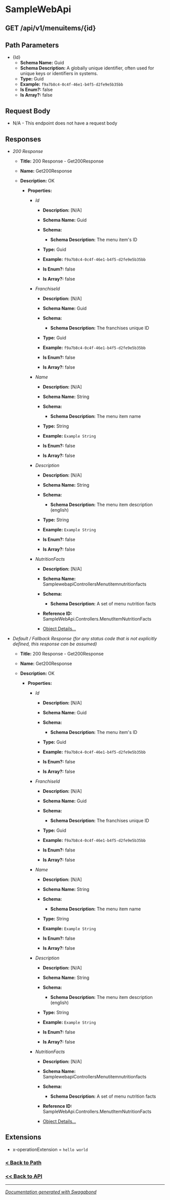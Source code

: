 
# SampleWebApi

## GET /api/v1/menuitems/{id}



## Path Parameters

* {Id} 
    * **Schema Name:** Guid 
    * **Schema Description:**  A globally unique identifier, often used for unique keys or identifiers in systems.
    * **Type:** Guid
    * **Example:** `f9a7b8c4-0c4f-46e1-b4f5-d2fe9e5b35bb`
    * **Is Enum?:** false
    * **Is Array?:** false









## Request Body

* N/A - This endpoint does not have a request body


## Responses

* *200 Response*
    * **Title:** 200 Response - Get200Response
    * **Name:** Get200Response
    * **Description:** OK
     
        * **Properties:**
        
            * *Id*
                * **Description:** [N/A]
                * **Schema Name:** Guid
                * **Schema:** 
                    * **Schema Description:** The menu item's ID
 
                * **Type:** Guid
                * **Example:** `f9a7b8c4-0c4f-46e1-b4f5-d2fe9e5b35bb`
                * **Is Enum?:** false
                * **Is Array?:** false
            
        
            * *FranchiseId*
                * **Description:** [N/A]
                * **Schema Name:** Guid
                * **Schema:** 
                    * **Schema Description:** The franchises unique ID
 
                * **Type:** Guid
                * **Example:** `f9a7b8c4-0c4f-46e1-b4f5-d2fe9e5b35bb`
                * **Is Enum?:** false
                * **Is Array?:** false
            
        
            * *Name*
                * **Description:** [N/A]
                * **Schema Name:** String
                * **Schema:** 
                    * **Schema Description:** The menu item name
 
                * **Type:** String
                * **Example:** `Example String`
                * **Is Enum?:** false
                * **Is Array?:** false
            
        
            * *Description*
                * **Description:** [N/A]
                * **Schema Name:** String
                * **Schema:** 
                    * **Schema Description:** The menu item description (english)
 
                * **Type:** String
                * **Example:** `Example String`
                * **Is Enum?:** false
                * **Is Array?:** false
            
        
            * *NutritionFacts*
                * **Description:** [N/A]
                * **Schema Name:** SamplewebapiControllersMenutitemnutritionfacts
                * **Schema:** 
                    * **Schema Description:** A set of menu nutrition facts
 
                * **Reference ID:** SampleWebApi.Controllers.MenutItemNutritionFacts
                * [Object Details...](../schema/SamplewebapiControllersMenutitemnutritionfacts.md)
            
         
         

* *Default / Fallback Response (for any status code that is not explicitly defined, this response can be assumed)*
    * **Title:** 200 Response - Get200Response
    * **Name:** Get200Response
    * **Description:** OK
     
        * **Properties:**
        
            * *Id*
                * **Description:** [N/A]
                * **Schema Name:** Guid
                * **Schema:** 
                    * **Schema Description:** The menu item's ID
 
                * **Type:** Guid
                * **Example:** `f9a7b8c4-0c4f-46e1-b4f5-d2fe9e5b35bb`
                * **Is Enum?:** false
                * **Is Array?:** false
            
        
            * *FranchiseId*
                * **Description:** [N/A]
                * **Schema Name:** Guid
                * **Schema:** 
                    * **Schema Description:** The franchises unique ID
 
                * **Type:** Guid
                * **Example:** `f9a7b8c4-0c4f-46e1-b4f5-d2fe9e5b35bb`
                * **Is Enum?:** false
                * **Is Array?:** false
            
        
            * *Name*
                * **Description:** [N/A]
                * **Schema Name:** String
                * **Schema:** 
                    * **Schema Description:** The menu item name
 
                * **Type:** String
                * **Example:** `Example String`
                * **Is Enum?:** false
                * **Is Array?:** false
            
        
            * *Description*
                * **Description:** [N/A]
                * **Schema Name:** String
                * **Schema:** 
                    * **Schema Description:** The menu item description (english)
 
                * **Type:** String
                * **Example:** `Example String`
                * **Is Enum?:** false
                * **Is Array?:** false
            
        
            * *NutritionFacts*
                * **Description:** [N/A]
                * **Schema Name:** SamplewebapiControllersMenutitemnutritionfacts
                * **Schema:** 
                    * **Schema Description:** A set of menu nutrition facts
 
                * **Reference ID:** SampleWebApi.Controllers.MenutItemNutritionFacts
                * [Object Details...](../schema/SamplewebapiControllersMenutitemnutritionfacts.md)
            
         
         


## Extensions
* x-operationExtension = `hello world`





### [< Back to Path](../Paths/ApiV1Menuitemsid.md)
### [<< Back to API](../SampleWebApi.Readme.md)

*** 

*[Documentation generated with Swagabond](https://github.com/jordanbleu/swagabond)*

